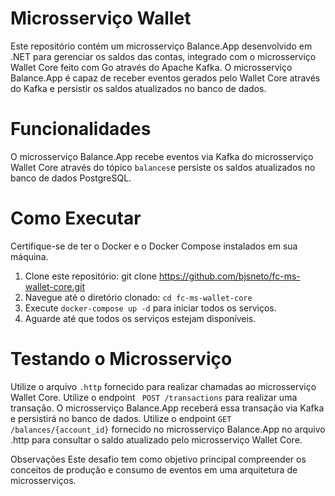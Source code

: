# Microsserviço Wallet
Este repositório contém um microsserviço Balance.App desenvolvido em .NET para gerenciar os saldos das contas, integrado com o microsserviço Wallet Core feito com Go através do Apache Kafka. O microsserviço Balance.App é capaz de receber eventos gerados pelo Wallet Core através do Kafka e persistir os saldos atualizados no banco de dados.

# Funcionalidades
O microsserviço Balance.App recebe eventos via Kafka do microsserviço Wallet Core através do tópico `balances`e persiste os saldos atualizados no banco de dados PostgreSQL.

# Como Executar
Certifique-se de ter o Docker e o Docker Compose instalados em sua máquina.

1. Clone este repositório: git clone https://github.com/bjsneto/fc-ms-wallet-core.git
2. Navegue até o diretório clonado: `cd fc-ms-wallet-core`
3. Execute `docker-compose up -d` para iniciar todos os serviços.
4. Aguarde até que todos os serviços estejam disponíveis.


# Testando o Microsserviço
Utilize o arquivo `.http` fornecido para realizar chamadas ao microsserviço Wallet Core. Utilize o endpoint ` POST /transactions` para realizar uma transação. O microsserviço Balance.App receberá essa transação via Kafka e persistirá no banco de dados. Utilize o endpoint `GET /balances/{account_id}` fornecido no microsserviço Balance.App no arquivo .http para consultar o saldo atualizado pelo microsserviço Wallet Core.

Observações
Este desafio tem como objetivo principal compreender os conceitos de produção e consumo de eventos em uma arquitetura de microsserviços.